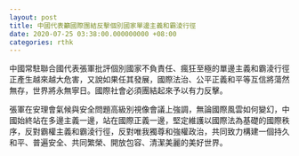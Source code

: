```yaml
---
layout: post
title: 中國代表籲國際團結反擊個別國家單邊主義和霸淩行徑
date: 2020-07-25 03:38:00.000000000 +08:00
categories: rthk
---
```


中國常駐聯合國代表張軍批評個別國家不負責任、瘋狂至極的單邊主義和霸淩行徑正產生越來越大危害，又說如果任其發展，國際法治、公平正義和平等互信將蕩然無存，世界將永無寧日。國際社會必須團結起來予以有力反擊。

張軍在安理會氣候與安全問題高級別視像會議上強調，無論國際風雲如何變幻，中國始終站在多邊主義一邊，站在國際正義一邊，堅定維護以國際法為基礎的國際秩序，反對霸權主義和霸淩行徑，反對唯我獨尊和強權政治，共同致力構建一個持久和平、普遍安全、共同繁榮、開放包容、清潔美麗的美好世界。

